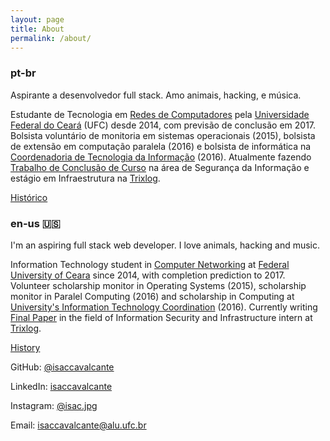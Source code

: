 ```yaml
---
layout: page
title: About
permalink: /about/
---
```


### pt-br

Aspirante a desenvolvedor full stack. Amo animais, hacking, e música.

Estudante de Tecnologia em [Redes de Computadores](http://www.quixada.ufc.br/2016/03/17/curso-de-redes-de-computadores-homenageado/) pela [Universidade Federal do Ceará](http://ufc.br/) (UFC) desde 2014, com previsão de conclusão em 2017. Bolsista voluntário de monitoria em sistemas operacionais (2015), bolsista de extensão em computação paralela (2016) e bolsista de informática na [Coordenadoria de Tecnologia da Informação](http://cti.quixada.ufc.br/) (2016). Atualmente fazendo [Trabalho de Conclusão de Curso](https://github.com/isaccavalcante/tcc) na área de Segurança da Informação e estágio em Infraestrutura na [Trixlog](http://www.trixlog.com/).

[Histórico](https://www.dropbox.com/s/666a5lhws6rjnrm/historico_367957.pdf?dl=0)

### en-us :us:

I'm an aspiring full stack web developer. I love animals, hacking and music.

Information Technology student in [Computer Networking](http://www.quixada.ufc.br/2016/03/17/curso-de-redes-de-computadores-homenageado/) at [Federal University of Ceara](http://ufc.br/) since 2014, with completion prediction to 2017. Volunteer scholarship monitor in Operating Systems (2015), scholarship monitor in Paralel Computing (2016) and scholarship in Computing at [University's Information Technology Coordination](http://cti.quixada.ufc.br/) (2016). Currently writing [Final Paper](https://github.com/isaccavalcante/tcc) in the field of Information Security and Infrastructure intern at [Trixlog](http://www.trixlog.com/).

[History](https://www.dropbox.com/s/666a5lhws6rjnrm/historico_367957.pdf?dl=0)

GitHub: [@isaccavalcante](github.com/isaccavalcante)

LinkedIn: [isaccavalcante](linkedin.com/in/isaccavalcante)

Instagram: [@isac.jpg](instagram.com/isac.jpg)

Email: [isaccavalcante@alu.ufc.br](mailto:isaccavalcante@alu.ufc.br)
